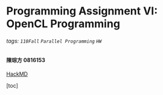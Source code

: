 # Programming Assignment VI: OpenCL Programming
###### tags: `110Fall` `Parallel Programming` `HW`

#### **陳琮方 0816153**
[HackMD](https://hackmd.io/@CTFang/SyK9GLdcF)

[toc]